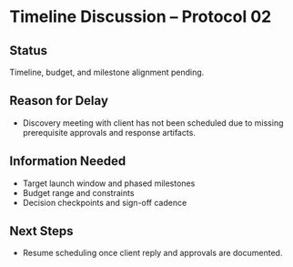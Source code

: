 # Timeline Discussion – Protocol 02

## Status
Timeline, budget, and milestone alignment pending.

## Reason for Delay
- Discovery meeting with client has not been scheduled due to missing prerequisite approvals and response artifacts.

## Information Needed
- Target launch window and phased milestones
- Budget range and constraints
- Decision checkpoints and sign-off cadence

## Next Steps
- Resume scheduling once client reply and approvals are documented.
